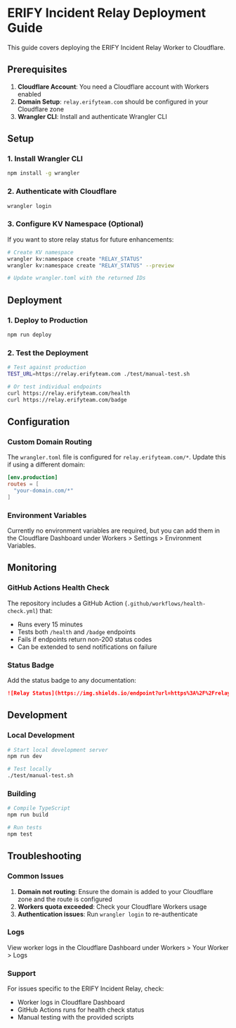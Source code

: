 # ERIFY Incident Relay Deployment Guide

This guide covers deploying the ERIFY Incident Relay Worker to Cloudflare.

## Prerequisites

1. **Cloudflare Account**: You need a Cloudflare account with Workers enabled
2. **Domain Setup**: `relay.erifyteam.com` should be configured in your Cloudflare zone
3. **Wrangler CLI**: Install and authenticate Wrangler CLI

## Setup

### 1. Install Wrangler CLI
```bash
npm install -g wrangler
```

### 2. Authenticate with Cloudflare
```bash
wrangler login
```

### 3. Configure KV Namespace (Optional)
If you want to store relay status for future enhancements:
```bash
# Create KV namespace
wrangler kv:namespace create "RELAY_STATUS"
wrangler kv:namespace create "RELAY_STATUS" --preview

# Update wrangler.toml with the returned IDs
```

## Deployment

### 1. Deploy to Production
```bash
npm run deploy
```

### 2. Test the Deployment
```bash
# Test against production
TEST_URL=https://relay.erifyteam.com ./test/manual-test.sh

# Or test individual endpoints
curl https://relay.erifyteam.com/health
curl https://relay.erifyteam.com/badge
```

## Configuration

### Custom Domain Routing
The `wrangler.toml` file is configured for `relay.erifyteam.com/*`. Update this if using a different domain:

```toml
[env.production]
routes = [
  "your-domain.com/*"
]
```

### Environment Variables
Currently no environment variables are required, but you can add them in the Cloudflare Dashboard under Workers > Settings > Environment Variables.

## Monitoring

### GitHub Actions Health Check
The repository includes a GitHub Action (`.github/workflows/health-check.yml`) that:
- Runs every 15 minutes
- Tests both `/health` and `/badge` endpoints
- Fails if endpoints return non-200 status codes
- Can be extended to send notifications on failure

### Status Badge
Add the status badge to any documentation:
```markdown
![Relay Status](https://img.shields.io/endpoint?url=https%3A%2F%2Frelay.erifyteam.com%2Fbadge)
```

## Development

### Local Development
```bash
# Start local development server
npm run dev

# Test locally
./test/manual-test.sh
```

### Building
```bash
# Compile TypeScript
npm run build

# Run tests
npm test
```

## Troubleshooting

### Common Issues
1. **Domain not routing**: Ensure the domain is added to your Cloudflare zone and the route is configured
2. **Workers quota exceeded**: Check your Cloudflare Workers usage
3. **Authentication issues**: Run `wrangler login` to re-authenticate

### Logs
View worker logs in the Cloudflare Dashboard under Workers > Your Worker > Logs

### Support
For issues specific to the ERIFY Incident Relay, check:
- Worker logs in Cloudflare Dashboard
- GitHub Actions runs for health check status
- Manual testing with the provided scripts